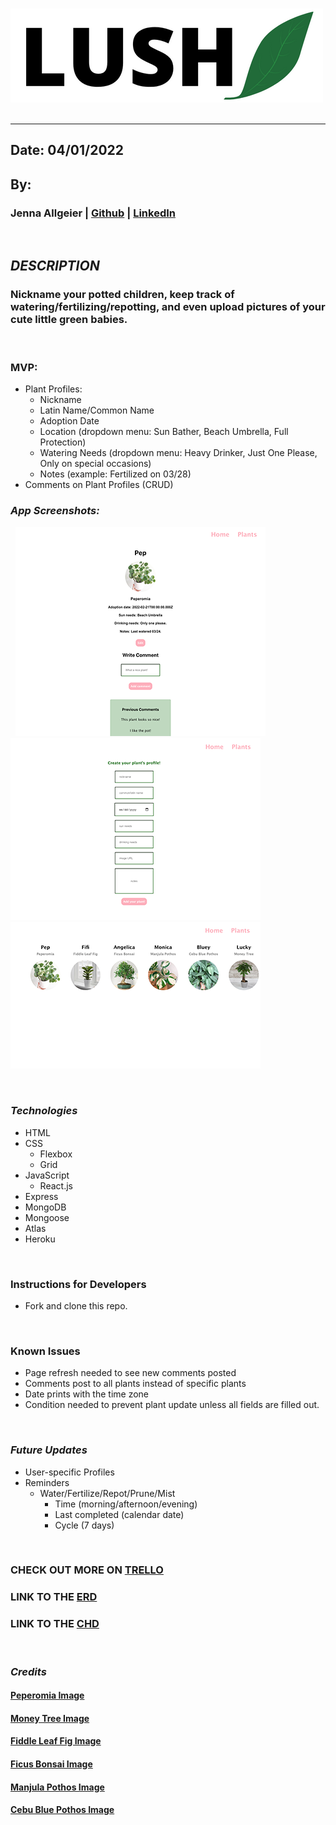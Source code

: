 
&nbsp;
![LUSH_leaf](/client/src/assets/LUSH.png?raw=true "LUSH_leaf")
&nbsp;
***
## Date: 04/01/2022

## By: 

 ### Jenna Allgeier | [Github](https://github.com/jenna-allgeier) | [LinkedIn](https://www.linkedin.com/in/jenna-allgeier/)

  &nbsp;
 ## ***DESCRIPTION***
 ### Nickname your potted children, keep track of watering/fertilizing/repotting, and even upload pictures of your cute little green babies.
 &nbsp;

### MVP:
* Plant Profiles:
  * Nickname
  * Latin Name/Common Name
  * Adoption Date
  * Location (dropdown menu: Sun Bather, Beach Umbrella, Full Protection)
  * Watering Needs (dropdown menu: Heavy Drinker, Just One Please, Only on special occasions)
  * Notes (example: Fertilized on 03/28)
* Comments on Plant Profiles (CRUD)
&nbsp;
&nbsp;
### ***App Screenshots:***

&nbsp;
![Plant_Details](/client/src/assets/PlantDetails.png?raw=true "Plant_Details")
&nbsp;
![Add_Plant](/client/src/assets/AddPlant.png?raw=true "Add_Plant")
&nbsp;
![All_Plants](/client/src/assets/AllPlants.png?raw=true "All_Plants")

 &nbsp;
 ### ***Technologies***
 * HTML
 * CSS
    * Flexbox
    * Grid
* JavaScript
   * React.js
 * Express
 * MongoDB
 * Mongoose
 * Atlas
 * Heroku

&nbsp;
### **Instructions for Developers**
* Fork and clone this repo.

&nbsp;
### **Known Issues**
* Page refresh needed to see new comments posted
* Comments post to all plants instead of specific plants
* Date prints with the time zone
* Condition needed to prevent plant update unless all fields are filled out.

&nbsp;
### ***Future Updates***
* User-specific Profiles
* Reminders
  * Water/Fertilize/Repot/Prune/Mist
    * Time (morning/afternoon/evening)
    * Last completed (calendar date)
    * Cycle (7 days)

&nbsp;
### **CHECK OUT MORE ON [TRELLO](https://trello.com/b/Eduy01oD/lushleaf)**

### **LINK TO THE [ERD](https://lucid.app/lucidchart/60793a02-73ed-49e9-ad0b-b060db19606e/edit?beaconFlowId=9A9EAD0C1BCB3380&invitationId=inv_f682b452-1db1-428b-9c85-ded2830fee60&page=0_0#)**

### **LINK TO THE [CHD](https://lucid.app/lucidchart/2cb3a4fc-b1c7-4c9b-8b0f-2c752a850be7/edit?beaconFlowId=8666F1623AD5F989&invitationId=inv_af2c5977-6ce2-48ea-a30e-d0ed0607f002&page=0_0#)**
&nbsp;

### ***Credits***
#### **[Peperomia Image]("https://i.pinimg.com/originals/bb/fa/9f/bbfa9f53b8c889794410f3bd11fbe3e5.jpg")**
#### **[Money Tree Image](https://www.englishgardens.com/wp-content/uploads/House-Plant-Money-Tree-1.jpg)**
#### **[Fiddle Leaf Fig Image](https://cmsmedia.remodelista.com/wp-content/uploads/2019/01/fiddle-leaf-fig-tree-ikea.png)**
#### **[Ficus Bonsai Image](https://i.ebayimg.com/images/g/QQkAAOSwuxFYtZKt/s-l640.jpg)**
#### **[Manjula Pothos Image](https://houseplantgardening.com/wp-content/uploads/2021/05/manjula-pothos.jpg)**
#### **[Cebu Blue Pothos Image](https://i0.wp.com/laidbackgardener.blog/wp-content/uploads/2019/01/20190123b-stayathomeplantmom-pinterest.com_-1.jpg?resize=950%2C942&ssl=1)**